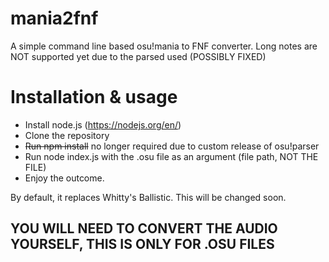 # mania2fnf
A simple command line based osu!mania to FNF converter. 
Long notes are NOT supported yet due to the parsed used (POSSIBLY FIXED)

# Installation & usage
- Install node.js (https://nodejs.org/en/)
- Clone the repository
- ~~Run npm install~~ no longer required due to custom release of osu!parser
- Run node index.js with the .osu file as an argument (file path, NOT THE FILE)
- Enjoy the outcome.

By default, it replaces Whitty's Ballistic. This will be changed soon.

## YOU WILL NEED TO CONVERT THE AUDIO YOURSELF, THIS IS ONLY FOR .OSU FILES

